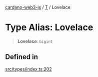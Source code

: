 [cardano-web3-js](../../../index.md) / [T](../index.md) / Lovelace

# Type Alias: Lovelace

> **Lovelace**: `bigint`

## Defined in

[src/types/index.ts:202](https://github.com/xray-network/cardano-web3-js/blob/51359f53a33988f2d248eab0454f4ef69063970a/src/types/index.ts#L202)
